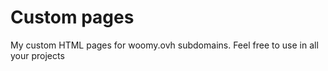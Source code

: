 # Custom pages

My custom HTML pages for woomy.ovh subdomains. Feel free to use in all your projects


